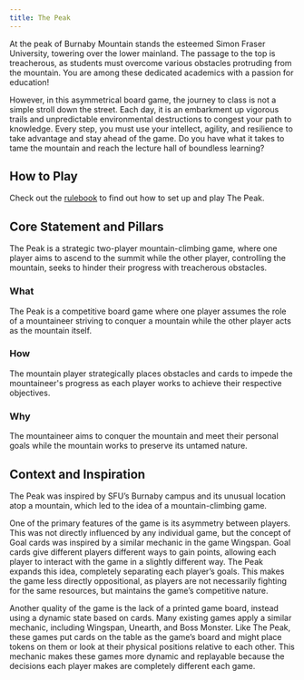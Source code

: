 ```yaml
---
title: The Peak
---
```


At the peak of Burnaby Mountain stands the esteemed Simon Fraser University, towering over the lower mainland. The passage to the top is treacherous, as students must overcome various obstacles protruding from the mountain. You are among these dedicated academics with a passion for education!

However, in this asymmetrical board game, the journey to class is not a simple stroll down the street. Each day, it is an embarkment up vigorous trails and unpredictable environmental destructions to congest your path to knowledge. Every step, you must use your intellect, agility, and resilience to take advantage and stay ahead of the game. Do you have what it takes to tame the mountain and reach the lecture hall of boundless learning?

## How to Play

Check out the [rulebook](rulebook.md) to find out how to set up and play The Peak.

## Core Statement and Pillars

The Peak is a strategic two-player mountain-climbing game, where one player aims to ascend to the summit while the other player, controlling the mountain, seeks to hinder their progress with treacherous obstacles.

### What

The Peak is a competitive board game where one player assumes the role of a mountaineer striving to conquer a mountain while the other player acts as the mountain itself.

### How

The mountain player strategically places obstacles and cards to impede the mountaineer's progress as each player works to achieve their respective objectives.

### Why

The mountaineer aims to conquer the mountain and meet their personal goals while the mountain works to preserve its untamed nature.

## Context and Inspiration

The Peak was inspired by SFU’s Burnaby campus and its unusual location atop a mountain, which led to the idea of a mountain-climbing game.

One of the primary features of the game is its asymmetry between players. This was not directly influenced by any individual game, but the concept of Goal cards was inspired by a similar mechanic in the game Wingspan. Goal cards give different players different ways to gain points, allowing each player to interact with the game in a slightly different way. The Peak expands this idea, completely separating each player’s goals. This makes the game less directly oppositional, as players are not necessarily fighting for the same resources, but maintains the game’s competitive nature.

Another quality of the game is the lack of a printed game board, instead using a dynamic state based on cards. Many existing games apply a similar mechanic, including Wingspan, Unearth, and Boss Monster. Like The Peak, these games put cards on the table as the game’s board and might place tokens on them or look at their physical positions relative to each other. This mechanic makes these games more dynamic and replayable because the decisions each player makes are completely different each game.

